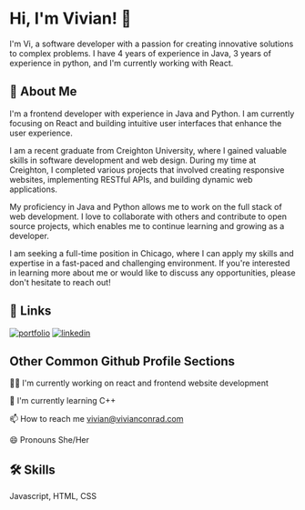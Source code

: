
# Hi, I'm Vivian! 👋

I'm Vi, a software developer with a passion for creating innovative solutions to complex problems. I have 4 years of experience in Java, 3 years of experience in python, and I'm currently working with React.

## 🚀 About Me
I'm a frontend developer with experience in Java and Python. I am currently focusing on React and building intuitive user interfaces that enhance the user experience.

I am a recent graduate from Creighton University, where I gained valuable skills in software development and web design. During my time at Creighton, I completed various projects that involved creating responsive websites, implementing RESTful APIs, and building dynamic web applications.

My proficiency in Java and Python allows me to work on the full stack of web development. I love to collaborate with others and contribute to open source projects, which enables me to continue learning and growing as a developer.

I am seeking a full-time position in Chicago, where I can apply my skills and expertise in a fast-paced and challenging environment. If you're interested in learning more about me or would like to discuss any opportunities, please don't hesitate to reach out!
## 🔗 Links
[![portfolio](https://img.shields.io/badge/my_portfolio-000?style=for-the-badge&logo=ko-fi&logoColor=white)](vivianconrad.com) 
[![linkedin](https://img.shields.io/badge/linkedin-0A66C2?style=for-the-badge&logo=linkedin&logoColor=white)](https://www.linkedin.com/in/vivian-conrad/)


## Other Common Github Profile Sections
👩‍💻 I'm currently working on react and frontend website development

🧠 I'm currently learning C++

📫 How to reach me vivian@vivianconrad.com

😄 Pronouns She/Her


## 🛠 Skills
Javascript, HTML, CSS
